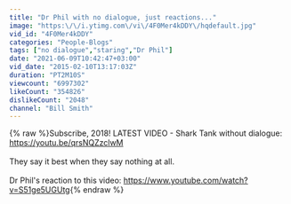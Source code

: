 ```yaml
---
title: "Dr Phil with no dialogue, just reactions..."
image: "https:\/\/i.ytimg.com\/vi\/4F0Mer4kDDY\/hqdefault.jpg"
vid_id: "4F0Mer4kDDY"
categories: "People-Blogs"
tags: ["no dialogue","staring","Dr Phil"]
date: "2021-06-09T10:42:47+03:00"
vid_date: "2015-02-10T13:17:03Z"
duration: "PT2M10S"
viewcount: "6997302"
likeCount: "354826"
dislikeCount: "2048"
channel: "Bill Smith"
---
```

{% raw %}Subscribe, 2018! LATEST VIDEO - Shark Tank without dialogue: <a rel="nofollow" target="blank" href="https://youtu.be/qrsNQZzclwM">https://youtu.be/qrsNQZzclwM</a><br /><br />They say it best when they say nothing at all.<br /><br />Dr Phil's reaction to this video: <a rel="nofollow" target="blank" href="https://www.youtube.com/watch?v=S51ge5UGUtg">https://www.youtube.com/watch?v=S51ge5UGUtg</a>{% endraw %}
